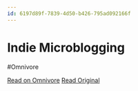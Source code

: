```yaml
---
id: 6197d89f-7839-4d50-b426-795ad092166f
---
```


# Indie Microblogging
#Omnivore

[Read on Omnivore](https://omnivore.app/me/https-book-micro-blog-191d09c3bff)
[Read Original](https://book.micro.blog)


